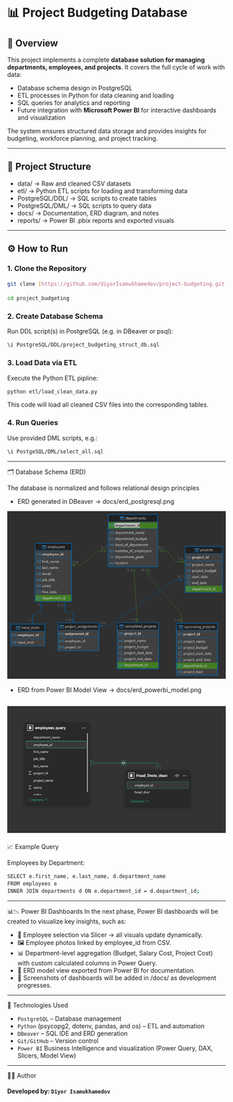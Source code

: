 # 📊 Project Budgeting Database

## 📌 Overview
This project implements a complete **database solution for managing departments, employees, and projects**.
It covers the full cycle of work with data:
- Database schema design in PostgreSQL
- ETL processes in Python for data cleaning and loading
- SQL queries for analytics and reporting
- Future integration with **Microsoft Power BI** for interactive dashboards and visualization

The system ensures structured data storage and provides insights for budgeting, workforce planning, and project tracking.

---

## 📂 Project Structure

- data/ -> Raw and cleaned CSV datasets
- etl/ -> Python ETL scripts for loading and transforming data
- PostgreSQL/DDL/ -> SQL scripts to create tables
- PostgreSQL/DML/ -> SQL scripts to query data
- docs/ -> Documentation, ERD diagram, and notes
 - reports/ -> Power BI .pbix reports and exported visuals
---

## ⚙️ How to Run

### 1. Clone the Repository
```bash
git clone [https://github.com/diyorIsamukhamedov/project-budgeting.git]

cd project_budgeting
```
### 2. Create Database Schema

Run DDL script(s) in PostgreSQL (e.g. in DBeaver or psql):
```bash
\i PostgreSQL/DDL/project_budgeting_struct_db.sql
```

### 3. Load Data via ETL

Execute the Python ETL pipline:
```bash
python etl/load_clean_data.py
```
This code will load all cleaned CSV files into the corresponding tables.

### 4. Run Queries

Use provided DML scripts, e.g.:
```bash
\i PostgeSQL/DML/select_all.sql
```

---

🗂️ Database Schema (ERD)

The database is normalized and follows relational design principles
 - ERD generated in DBeaver -> docs/erd_postgresql.png

![ERD Diagram](docs/erd_postgresql.png)

 - ERD from Power BI Model View → docs/erd_powerbi_model.png

 ![ERD Diagram](docs/erd_powerbi_model.png)
---

📈 Example Query

Employees by Department:
```bash
SELECT e.first_name, e.last_name, d.department_name
FROM employees e
INNER JOIN departments d ON e.department_id = d.department_id;
```

---

📊📉 Power BI Dashboards
In the next phase, Power BI dashboards will be created to visualize key insights, such as:

- 🔎 Employee selection via Slicer -> all visuals update dynamically.
- 🖼️ Employee photos linked by employee_id from CSV.
- 📊 Department-level aggregation (Budget, Salary Cost, Project Cost) with custom calculated columns in Power Query.
- 📐 ERD model view exported from Power BI for documentation.
- 📌 Screenshots of dashboards will be added in /docs/ as development progresses.

---

🦾 Technologies Used

- `PostgreSQL` – Database management
- `Python` (psycopg2, dotenv, pandas, and os) – ETL and automation
- `DBeaver` – SQL IDE and ERD generation
- `Git/GitHub` – Version control
- `Power BI` Business Intelligence and visualization (Power Query, DAX, Slicers, Model View)

---

👨‍💻 Author
#### Developed by: `Diyor Isamukhamedov`